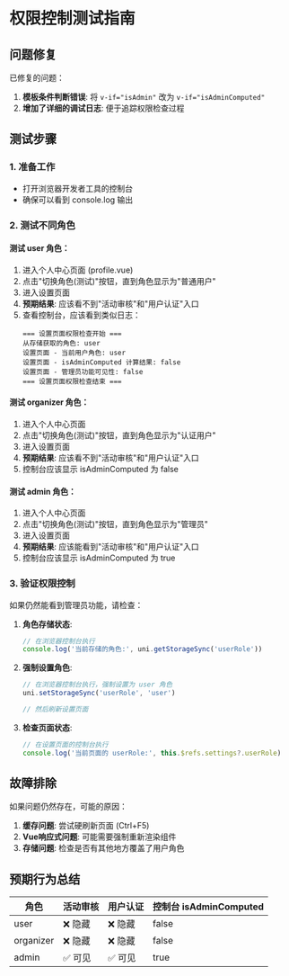 # 权限控制测试指南

## 问题修复

已修复的问题：
1. **模板条件判断错误**: 将 `v-if="isAdmin"` 改为 `v-if="isAdminComputed"`
2. **增加了详细的调试日志**: 便于追踪权限检查过程

## 测试步骤

### 1. 准备工作
- 打开浏览器开发者工具的控制台
- 确保可以看到 console.log 输出

### 2. 测试不同角色

#### 测试 user 角色：
1. 进入个人中心页面 (profile.vue)
2. 点击"切换角色(测试)"按钮，直到角色显示为"普通用户"
3. 进入设置页面
4. **预期结果**: 应该看不到"活动审核"和"用户认证"入口
5. 查看控制台，应该看到类似日志：
   ```
   === 设置页面权限检查开始 ===
   从存储获取的角色: user
   设置页面 - 当前用户角色: user
   设置页面 - isAdminComputed 计算结果: false
   设置页面 - 管理员功能可见性: false
   === 设置页面权限检查结束 ===
   ```

#### 测试 organizer 角色：
1. 进入个人中心页面
2. 点击"切换角色(测试)"按钮，直到角色显示为"认证用户"
3. 进入设置页面
4. **预期结果**: 应该看不到"活动审核"和"用户认证"入口
5. 控制台应该显示 isAdminComputed 为 false

#### 测试 admin 角色：
1. 进入个人中心页面
2. 点击"切换角色(测试)"按钮，直到角色显示为"管理员"
3. 进入设置页面
4. **预期结果**: 应该能看到"活动审核"和"用户认证"入口
5. 控制台应该显示 isAdminComputed 为 true

### 3. 验证权限控制

如果仍然能看到管理员功能，请检查：

1. **角色存储状态**:
   ```javascript
   // 在浏览器控制台执行
   console.log('当前存储的角色:', uni.getStorageSync('userRole'))
   ```

2. **强制设置角色**:
   ```javascript
   // 在浏览器控制台执行，强制设置为 user 角色
   uni.setStorageSync('userRole', 'user')

   // 然后刷新设置页面
   ```

3. **检查页面状态**:
   ```javascript
   // 在设置页面的控制台执行
   console.log('当前页面的 userRole:', this.$refs.settings?.userRole)
   ```

## 故障排除

如果问题仍然存在，可能的原因：

1. **缓存问题**: 尝试硬刷新页面 (Ctrl+F5)
2. **Vue响应式问题**: 可能需要强制重新渲染组件
3. **存储问题**: 检查是否有其他地方覆盖了用户角色

## 预期行为总结

| 角色 | 活动审核 | 用户认证 | 控制台 isAdminComputed |
|------|----------|----------|---------------------|
| user | ❌ 隐藏 | ❌ 隐藏 | false |
| organizer | ❌ 隐藏 | ❌ 隐藏 | false |
| admin | ✅ 可见 | ✅ 可见 | true |